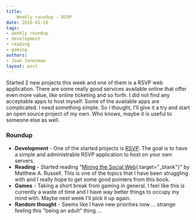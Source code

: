```yaml
---
title:
    Weekly roundup - RSVP
date: 2016-01-18
tags:
- weekly roundup
- development
- reading
- gaming
authors:
- Jaan Janesmae
layout: post
---
```

Started 2 new projects this week and one of them is a RSVP web application. There are some really good services available online that offer even more value, like online ticketing and so forth. I did not find any acceptable apps to host myself. Some of the available apps are complicated. I need something simple. So I thought, I'll give it a try and start an open source project of my own. Who knows, maybe it is useful to someone else as well.

### Roundup

- **Development** - One of the started projects is [RSVP](/projects/rsvp/). The goal is to have a simple and administrable RSVP application to host on your own servers. 
- **Reading** - Started reading "[Mining the Social Web][oreilly]{:target="_blank"}" by Matthew A. Russell. This is one of the topics that I have been struggling with and I really hope to get some good pointers from this book.
- **Games** - Taking a short break from gaming in general. I feel like this is currently a waste of time and I have way better things to occupy my mind with. Maybe next week I'll pick it up again.
- **Random thought** - Seems like I have new priorities now ... strange feeling this "being an adult" thing ...

[oreilly]: http://shop.oreilly.com/product/0636920030195.do
